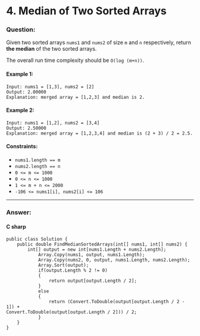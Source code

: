 # 4. Median of Two Sorted Arrays

### Question:
Given two sorted arrays `nums1` and `nums2` of size `m` and `n` respectively, return **the median** of the two sorted arrays.

The overall run time complexity should be `O(log (m+n))`.
#### Example 1:
```
Input: nums1 = [1,3], nums2 = [2]
Output: 2.00000
Explanation: merged array = [1,2,3] and median is 2.
```
#### Example 2:
```
Input: nums1 = [1,2], nums2 = [3,4]
Output: 2.50000
Explanation: merged array = [1,2,3,4] and median is (2 + 3) / 2 = 2.5.
```
#### Constraints:
* `nums1.length == m`
* `nums2.length == n`
* `0 <= m <= 1000`
* `0 <= n <= 1000`
* `1 <= m + n <= 2000`
* `-106 <= nums1[i], nums2[i] <= 106`
----
### Answer:
#### C sharp
```
public class Solution {
    public double FindMedianSortedArrays(int[] nums1, int[] nums2) {
        int[] output = new int[nums1.Length + nums2.Length];
            Array.Copy(nums1, output, nums1.Length);
            Array.Copy(nums2, 0, output, nums1.Length, nums2.Length);
            Array.Sort(output);
            if(output.Length % 2 != 0)
            {
                return output[output.Length / 2];
            }
            else
            {
                return (Convert.ToDouble(output[output.Length / 2 - 1]) +                                               Convert.ToDouble(output[output.Length / 2])) / 2;
            } 
    }
}   
```

